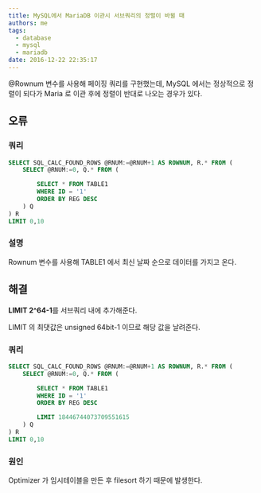 ```yaml
---
title: MySQL에서 MariaDB 이관시 서브쿼리의 정렬이 바뀔 때
authors: me
tags:
  - database
  - mysql
  - mariadb
date: 2016-12-22 22:35:17
---
```


@Rownum 변수를 사용해 페이징 쿼리를 구현했는데, MySQL 에서는 정상적으로 정렬이 되다가 Maria 로 이관 후에 정렬이 반대로 나오는 경우가 있다.

## 오류

### 쿼리

```sql
SELECT SQL_CALC_FOUND_ROWS @RNUM:=@RNUM+1 AS ROWNUM, R.* FROM (
    SELECT @RNUM:=0, Q.* FROM (

        SELECT * FROM TABLE1
        WHERE ID = '1'
        ORDER BY REG DESC
    ) Q
) R
LIMIT 0,10
```

### 설명

Rownum 변수를 사용해 TABLE1 에서 최신 날짜 순으로 데이터를 가지고 온다.

## 해결

**LIMIT 2^64-1**를 서브쿼리 내에 추가해준다.

LIMIT 의 최댓값은 unsigned 64bit-1 이므로 해당 값을 날려준다.

### 쿼리

```sql
SELECT SQL_CALC_FOUND_ROWS @RNUM:=@RNUM+1 AS ROWNUM, R.* FROM (
    SELECT @RNUM:=0, Q.* FROM (

        SELECT * FROM TABLE1
        WHERE ID = '1'
        ORDER BY REG DESC

        LIMIT 18446744073709551615
    ) Q
) R
LIMIT 0,10
```

### 원인

Optimizer 가 임시테이블을 만든 후 filesort 하기 때문에 발생한다.
